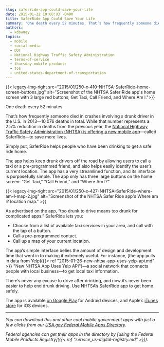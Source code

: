 ```yaml
---
slug: saferride-app-could-save-your-life
date: 2015-01-22 10:00:03 -0400
title: SaferRide App Could Save Your Life
summary: 'One death every 52 minutes. That’s how frequently someone died in crashes involving a drunk driver in the U.S. in 2013&mdash;10,076 deaths in total. While that number represents a 2.5% reduction in deaths from the previous year, the National Highway Traffic Safety Administration (NHTSA) is offering a new mobile app&mdash;called SaferRide&mdash;to'
authors:
  - kdowney
topics:
  - mobile
  - social-media
  - DOT
  - National Highway Traffic Safety Administration
  - terms-of-service
  - thursday-mobile-products
  - tos
  - united-states-department-of-transportation
---
```


{{< legacy-img-right src="2015/01/250-x-410-NHTSA-SaferRide-home-screen-buttons.jpg" alt="Screenshot of the NHTSA Safer Ride app's home screen with 3 large red buttons; Get Taxi, Call Friend, and Where Am I.">}}

One death every 52 minutes.

That’s how frequently someone died in crashes involving a drunk driver in the U.S. in 2013—10,076 deaths in total. While that number represents a 2.5% reduction in deaths from the previous year, the <a href="https://one.nhtsa.gov/About-NHTSA/Press-Releases/SaferRide%E2%80%93app%E2%80%93and%E2%80%93new%E2%80%93data%E2%80%93highlight%E2%80%93holiday%E2%80%93drunk%E2%80%93driving%E2%80%93crackdown" target="_blank">National Highway Traffic Safety Administration (NHTSA) is offering a new mobile app</a>—called SaferRide—to save more lives.

Simply put, SaferRide helps people who have been drinking to get a safe ride home.

The app helps keep drunk drivers off the road by allowing users to call a taxi or a pre-programmed friend, and also helps easily identify the user’s current location. The app has a very streamlined function, and its interface is purposefully simple. The app only has three large buttons on the home screen: “Get Taxi,” “Call Friend,” and “Where Am I?”

{{< legacy-img-right src="2015/01/250-x-427-NHTSA-SaferRide-where-am-I-map-2.jpg" alt="Screenshot of the NHTSA Safer Ride app's Where am I? location map." >}}

As advertised on the app, &#8220;too drunk to drive means too drunk for complicated apps.&#8221; SaferRide lets you:

  * Choose from a list of available taxi services in your area, and call with the tap of a button.
  * Call a pre-programmed contact.
  * Call up a map of your current location.

The app’s simple interface belies the amount of design and development time that went in to making it extremely useful. For instance, [the app pulls in data from Yelp]({{< ref "2015-01-26-new-nhtsa-app-uses-yelp-api.md" >}} "New NHTSA App Uses Yelp API")—a social network that connects people with local business—to get local taxi information.

There’s never any excuse to drive after drinking, and now it’s never been easier to help end drunk driving. Use NHTSA’s SaferRide app to get home safely.

The app is available [on Google Play](https://play.google.com/store/apps/details?id=com.nhtsa.SaferRide) for Android devices, and Apple’s [iTunes store](https://itunes.apple.com/us/app/saferride/id950774008?mt=8) for iOS devices.

* * *

_You can download this and other cool mobile government apps with just a few clicks from our [USA.gov Federal Mobile Apps Directory](http://www.usa.gov/mobileapps.shtml)._

_Federal agencies can get their apps in the directory by [using the Federal Mobile Products Registry]({{< ref "service_us-digital-registry.md" >}})._
